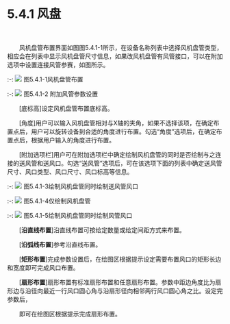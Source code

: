 # 5.4.1 风盘
<br/>


&emsp;&emsp;风机盘管布置界面如图图5.4.1\-1所示，在设备名称列表中选择风机盘管类型，相应会在列表中显示风机盘管尺寸信息，如果改风机盘管有风管接口，可以在附加选项中设置连接风管参赛，如图所示。
<br/>

:-: ![](images/198.png)
图5.4.1\-1风机盘管布置
<br/>

:-: ![](images/199.png)
图5.4.1\-2 附加风管参数设置
<br/>


&emsp;&emsp;[底标高\]设定风机盘管布置底标高。

&emsp;&emsp;[角度\]用户可以输入风机盘管相对与X轴的夹角，如果不选择该项，在确定布置点后，用户可以旋转设备到合适的角度进行布置。勾选“角度”选项后，在确定布置点后，根据用户输入的角度进行布置。

&emsp;&emsp;[附加选项栏\]用户可在附加选项栏中确定绘制风机盘管的同时是否绘制与之连接的送风管和送风口。勾选“送风管”选项后，可在该选项下面的列表中确定送风管尺寸、风口类型、风口尺寸、风口标高等信息。
<br/>

:-: ![](images/200.png)
图5.4.1\-3绘制风机盘管同时绘制送风管风口
<br/>

:-: ![](images/201.png)
图5.4.1\-4仅绘制风机盘管
<br/>

:-: ![](images/202.png)
图5.4.1\-5绘制风机盘管同时绘制风管风口
<br/>


&emsp;&emsp;[**沿直线布置**\]沿直线布置可按给定数量或给定间距方式来布置。

&emsp;&emsp;[**沿弧线布置**\]参考沿直线布置。

&emsp;&emsp;\[**矩形布置**\]完成参数设置后，在绘图区根据提示设定需要布置风口的矩形长边和宽度即可完成风口布置。

&emsp;&emsp;[**扇形布置**\]扇形布置有标准扇形布置和任意扇形布置。参数中距边角度比为扇形边与沿径向最近一行风口圆心角与沿扇形径向相邻两行风口圆心角之比。设定完参数后，

&emsp;&emsp;即可在绘图区根据提示完成扇形布置。